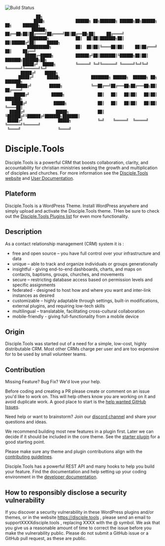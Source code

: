 ![Build Status](https://github.com/DiscipleTools/disciple-tools-theme/actions/workflows/ci.yml/badge.svg?branch=master)

```
              ██╗
             ████╗              ██████╗ ██╗███████╗ ██████╗██╗██████╗ ██╗     ███████╗
            ██████╗             ██╔══██╗██║██╔════╝██╔════╝██║██╔══██╗██║     ██╔════╝
           ████████╗            ██║  ██║██║███████╗██║     ██║██████╔╝██║     █████╗
          ██████████╗           ██║  ██║██║╚════██║██║     ██║██╔═══╝ ██║     ██╔══╝
         █████╔═█████╗          ██████╔╝██║███████║╚██████╗██║██║     ███████╗███████╗██╗
        █████╔╝  █████╗         ╚═════╝ ╚═╝╚══════╝ ╚═════╝╚═╝╚═╝     ╚══════╝╚══════╝╚═╝
       █████╔╝    █████╗
      █████╔╝      █████╗              ████████╗ ██████╗  ██████╗ ██╗     ███████╗
     █████╔╝        █████╗             ╚══██╔══╝██╔═══██╗██╔═══██╗██║     ██╔════╝
    █████╔╝          █████╗               ██║   ██║   ██║██║   ██║██║     ███████╗
   █████╔╝            █████╗              ██║   ██║   ██║██║   ██║██║     ╚════██║
  █████╔╝              █████╗             ██║   ╚██████╔╝╚██████╔╝███████╗███████║
 █████╔╝                █████╗            ╚═╝    ╚═════╝  ╚═════╝ ╚══════╝╚══════╝
 ╚════╝                 ╚════╝
```
# Disciple.Tools

Disciple.Tools is a powerful CRM that boosts collaboration, clarity, and accountability for christian ministries seeking the growth and multiplication of disciples and churches.
For more information see the [Disciple.Tools website](https://disciple.tools) and [User Documentation](https://disciple.tools/docs).

## Plateform

Disciple.Tools is a WordPress Theme. Install WordPress anywhere and simply upload and activate the Disciple.Tools theme.
THen be sure to check out the [Disciple.Tools Plugins list](https://disciple.tools/plugins) for even more functionality.

## Description

As a contact relationship management (CRM) system it is :

- free and open source – you have full control over your infrastructure and data
- unique – able to track and organize individuals or groups generationally
- insightful - giving end-to-end dashboards, charts, and maps on contacts, baptisms, groups, churches, and movements
- secure – restricting database access based on permission levels and specific assignments
- federated - designed to host how and where you want and inter-link instances as desired
- customizable – highly adaptable through settings, built-in modifications, external plugins, and  requiring low-tech skills
- multilingual  – translatable, facilitating cross-cultural collaboration
- mobile-friendly - giving full-functionality from a mobile device

## Origin

Disciple.Tools was started out of a need for a simple, low-cost, highly distributable CRM. Most other CRMs charge per user and are too expensive for to be used by small volunteer teams.


## Contribution

Missing Feature? Bug Fix? We'd love your help.

Before coding and creating a PR please create or comment on an issue you'd like to work on. This will help others know you are working on it and avoid duplicate work.
A good place to start is the [help wanted GitHub Issues](https://github.com/DiscipleTools/disciple-tools-theme/issues?q=is%3Aissue%20state%3Aopen%20label%3A%22help%20wanted%22).

Need help or want to brainstorm? Join our [discord channel](https://discord.gg/kp5pYmrhSd) and share your questions and ideas.

We recommend building most new features in a plugin first. Later we can decide if it should be included in the core theme.
See the [starter plugin](https://github.com/DiscipleTools/disciple-tools-plugin-starter-template) for a good starting point.

Please make sure any theme and plugin contributions align with the [contributing guidelines](https://github.com/DiscipleTools/disciple-tools-theme/wiki/Contribution-guidelines).

Disciple.Tools has a powerful REST API and many hooks to help you build your feature.
Find the documentation and help setting up your coding environment in the [developer documentation](https://developers.disciple.tools/).

## How to responsibly disclose a security vulnerability

If you discover a security vulnerability in these WordPress plugins and/or themes, or in the website https://disciple.tools , please send an email to supportXXXXdisciple.tools , replacing XXXX with the @ symbol. We ask that you give us a reasonable amount of time to correct the issue before you make the vulnerability public. Please do not submit a GitHub issue or a GitHub pull request, as these are public.

